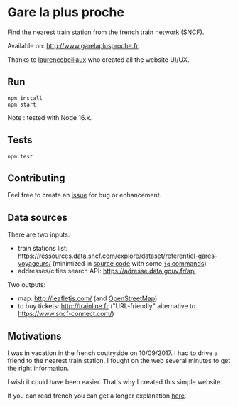 # Gare la plus proche

Find the nearest train station from the french train network (SNCF).

Available on: http://www.garelaplusproche.fr

Thanks to [laurencebeillaux](https://github.com/laurencebeillaux) who created all the website UI/UX.

## Run 

```
npm install 
npm start
```
Note : tested with Node 16.x. 

## Tests 

```
npm test
```

## Contributing 

Feel free to create an [issue](https://github.com/glae/garelaplusproche.fr/issues) for bug or enhancement.

## Data sources

There are two inputs: 

- train stations list: https://ressources.data.sncf.com/explore/dataset/referentiel-gares-voyageurs/ (minimized in [source code](https://github.com/glae/garelaplusproche.fr/blob/master/main.js#L1) with some [`jq` commands](https://github.com/glae/lagarelaplusproche.fr/blob/master/some_useful_commands_to_minimize_stations_file.sh))
- addresses/cities search API: https://adresse.data.gouv.fr/api

Two outputs: 

- map: http://leafletjs.com/ (and [OpenStreetMap](http://openstreetmap.org))
- to buy tickets: http://trainline.fr ("URL-friendly" alternative to https://www.sncf-connect.com/) 

## Motivations

I was in vacation in the french coutryside on 10/09/2017. I had to drive a friend to the nearest train station, I fought on the web several minutes to get the right information. 

I wish it could have been easier. That's why I created this simple website.

If you can read french you can get a longer explanation [here](README-motivations-fr.md).

